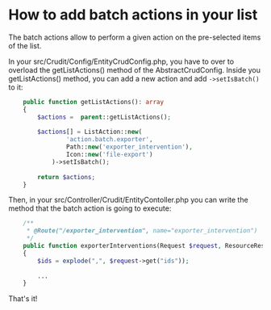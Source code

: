 # How to add batch actions in your list

The batch actions allow to perform a given action on the pre-selected items of the list.

In your src/Crudit/Config/EntityCrudConfig.php, you have to over to overload the getListActions() method of the 
AbstractCrudConfig. Inside you getListActions() method, you can add a new action and add ```->setIsBatch()``` to it:
```php
    public function getListActions(): array
    {
        $actions =  parent::getListActions();
        
        $actions[] = ListAction::new(
                'action.batch.exporter',
                Path::new('exporter_intervention'),
                Icon::new('file-export')
            )->setIsBatch();
            
        return $actions;           
    }
```

Then, in your src/Controller/Crudit/EntityContoller.php you can write the method that the batch action is going to execute:
```php
    /**
     * @Route("/exporter_intervention", name="exporter_intervention")
     */
    public function exporterInterventions(Request $request, ResourceResolver $resolver, Exporter $exporter)
    {
        $ids = explode(",", $request->get("ids"));
        
        ...
    }
```

That's it!
